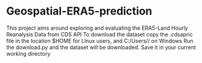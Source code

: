 # Geospatial-ERA5-prediction
This project aims around exploring and evaluating the ERA5-Land Hourly Reanalysis Data from CDS API
To download the dataset copy the .cdsapric file in the location $HOME for LInux users, and C:/Users/<Your name>/ on Windows
Run the download.py and the dataset will be downloaded. Save it in your current working directory
